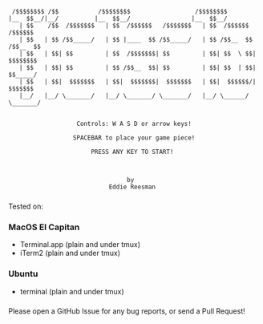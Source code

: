      /$$$$$$$$ /$$           /$$$$$$$$                  /$$$$$$$$                 
    |__  $$__/|__/          |__  $$__/                 |__  $$__/                 
       | $$    /$$  /$$$$$$$   | $$  /$$$$$$   /$$$$$$$   | $$  /$$$$$$   /$$$$$$
       | $$   | $$ /$$_____/   | $$ |____  $$ /$$_____/   | $$ /$$__  $$ /$$__  $$
       | $$   | $$| $$         | $$  /$$$$$$$| $$         | $$| $$  \ $$| $$$$$$$$
       | $$   | $$| $$         | $$ /$$__  $$| $$         | $$| $$  | $$| $$_____/
       | $$   | $$|  $$$$$$$   | $$|  $$$$$$$|  $$$$$$$   | $$|  $$$$$$/|  $$$$$$$
       |__/   |__/ \_______/   |__/ \_______/ \_______/   |__/ \______/  \_______/


                       Controls: W A S D or arrow keys!

                      SPACEBAR to place your game piece!

                           PRESS ANY KEY TO START!



                                     by
                                Eddie Reesman



###
Tested on:
### MacOS El Capitan
- Terminal.app (plain and under tmux)
- iTerm2 (plain and under tmux)
### Ubuntu 
- terminal (plain and under tmux)
###

Please open a GitHub Issue for any bug reports, or send a Pull Request!
